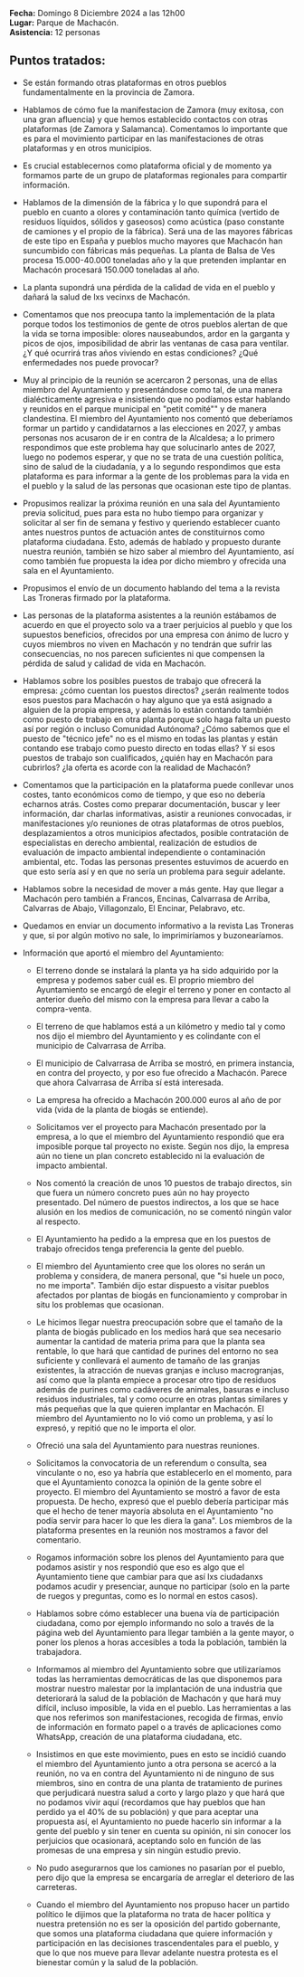 **Fecha:** Domingo 8 Diciembre 2024 a las 12h00  
**Lugar:** Parque de Machacón.  
**Asistencia:** 12 personas  

## Puntos tratados:

- Se están formando otras plataformas en otros pueblos fundamentalmente en la provincia de
Zamora.

- Hablamos de cómo fue la manifestacion de Zamora (muy exitosa, con una gran afluencia) y que
hemos establecido contactos con otras plataformas (de Zamora y Salamanca). Comentamos lo
importante que es para el movimiento participar en las manifestaciones de otras plataformas y en
otros municipios.

- Es crucial establecernos como plataforma oficial y de momento ya formamos parte de un grupo de
plataformas regionales para compartir información.

- Hablamos de la dimensión de la fábrica y lo que supondrá para el pueblo en cuanto a olores y
contaminación tanto química (vertido de residuos líquidos, sólidos y gaseosos) como acústica (paso
constante de camiones y el propio de la fábrica). Será una de las mayores fábricas de este tipo en
España y pueblos mucho mayores que Machacón han suncumbido con fábricas más pequeñas. La
planta de Balsa de Ves procesa 15.000-40.000 toneladas año y la que pretenden implantar en
Machacón procesará 150.000 toneladas al año.

- La planta supondrá una pérdida de la calidad de vida en el pueblo y dañará la salud de lxs vecinxs
de Machacón.

- Comentamos que nos preocupa tanto la implementación de la plata porque todos los testimonios
de gente de otros pueblos alertan de que la vida se torna imposible: olores nauseabundos, ardor en la
garganta y picos de ojos, imposibilidad de abrir las ventanas de casa para ventilar. ¿Y qué ocurrirá
tras años viviendo en estas condiciones? ¿Qué enfermedades nos puede provocar?

- Muy al principio de la reunión se acercaron 2 personas, una de ellas miembro del Ayuntamiento y
presentándose como tal, de una manera dialécticamente agresiva e insistiendo que no podíamos
estar hablando y reunidos en el parque municipal en "petit comité"" y de manera clandestina. El
miembro del Ayuntamiento nos comentó que deberíamos formar un partido y candidatarnos a las
elecciones en 2027, y ambas personas nos acusaron de ir en contra de la Alcaldesa; a lo primero
respondimos que este problema hay que solucinarlo antes de 2027, luego no podemos esperar, y que
no se trata de una cuestión política, sino de salud de la ciudadanía, y a lo segundo respondimos que
esta plataforma es para informar a la gente de los problemas para la vida en el pueblo y la salud de
las personas que ocasionan este tipo de plantas.

- Propusimos realizar la próxima reunión en una sala del Ayuntamiento previa solicitud, pues para
esta no hubo tiempo para organizar y solicitar al ser fin de semana y festivo y queriendo establecer
cuanto antes nuestros puntos de actuación antes de constituirnos como plataforma ciudadana. Esto,
además de hablado y propuesto durante nuestra reunión, también se hizo saber al miembro del
Ayuntamiento, así como también fue propuesta la idea por dicho miembro y ofrecida una sala en el
Ayuntamiento.

- Propusimos el envío de un documento hablando del tema a la revista Las Troneras firmado por la
plataforma.

- Las personas de la plataforma asistentes a la reunión estábamos de acuerdo en que el proyecto solo
va a traer perjuicios al pueblo y que los supuestos beneficios, ofrecidos por una empresa con ánimo
de lucro y cuyos miembros no viven en Machacón y no tendrán que sufrir las consecuencias, no nos
parecen suficientes ni que compensen la pérdida de salud y calidad de vida en Machacón.

- Hablamos sobre los posibles puestos de trabajo que ofrecerá la empresa: ¿cómo cuentan los
puestos directos? ¿serán realmente todos esos puestos para Machacón o hay alguno que ya está
asignado a alguien de la propia empresa, y además lo están contando también como puesto de
trabajo en otra planta porque solo haga falta un puesto así por región o incluso Comunidad
Autónoma? ¿Cómo sabemos que el puesto de "técnico jefe" no es el mismo en todas las plantas y
están contando ese trabajo como puesto directo en todas ellas? Y si esos puestos de trabajo son
cualificados, ¿quién hay en Machacón para cubrirlos? ¿la oferta es acorde con la realidad de
Machacón?

- Comentamos que la participación en la plataforma puede conllevar unos costes, tanto económicos
como de tiempo, y que eso no debería echarnos atrás. Costes como preparar documentación, buscar
y leer información, dar charlas informativas, asistir a reuniones convocadas, ir manifestaciones y/o
reuniones de otras plataformas de otros pueblos, desplazamientos a otros municipios afectados,
posible contratación de especialistas en derecho ambiental, realización de estudios de evaluación de
impacto ambiental independiente o contaminación ambiental, etc. Todas las personas presentes
estuvimos de acuerdo en que esto sería así y en que no sería un problema para seguir adelante.

- Hablamos sobre la necesidad de mover a más gente. Hay que llegar a Machacón pero también a
Francos, Encinas, Calvarrasa de Arriba, Calvarras de Abajo, Villagonzalo, El Encinar, Pelabravo,
etc.

- Quedamos en enviar un documento informativo a la revista Las Troneras y que, si por algún
motivo no sale, lo imprimiríamos y buzonearíamos.

- Información que aportó el miembro del Ayuntamiento:

  * El terreno donde se instalará la planta ya ha sido adquirido por la empresa y podemos
saber cuál es. El proprio miembro del Ayuntamiento se encargó de elegir el terreno y poner en
contacto al anterior dueño del mismo con la empresa para llevar a cabo la compra-venta.

  * El terreno de que hablamos está a un kilómetro y medio tal y como nos dijo el miembro
del Ayuntamiento y es colindante con el municipio de Calvarrasa de Arriba.

  * El municipio de Calvarrasa de Arriba se mostró, en primera instancia, en contra del
proyecto, y por eso fue ofrecido a Machacón. Parece que ahora Calvarrasa de Arriba sí está
interesada.

  * La empresa ha ofrecido a Machacón 200.000 euros al año de por vida (vida de la planta de
biogás se entiende).

  * Solicitamos ver el proyecto para Machacón presentado por la empresa, a lo que el
miembro del Ayuntamiento respondió que era imposible porque tal proyecto no existe. Según nos
dijo, la empresa aún no tiene un plan concreto establecido ni la evaluación de impacto ambiental.

  * Nos comentó la creación de unos 10 puestos de trabajo directos, sin que fuera un número
concreto pues aún no hay proyecto presentado. Del número de puestos indirectos, a los que se hace
alusión en los medios de comunicación, no se comentó ningún valor al respecto.

  * El Ayuntamiento ha pedido a la empresa que en los puestos de trabajo ofrecidos tenga
preferencia la gente del pueblo.

  * El miembro del Ayuntamiento cree que los olores no serán un problema y considera, de
manera personal, que "si huele un poco, no me importa". También dijo estar dispuesto a visitar
pueblos afectados por plantas de biogás en funcionamiento y comprobar in situ los problemas que
ocasionan.

  * Le hicimos llegar nuestra preocupación sobre que el tamaño de la planta de biogás
publicado en los medios hará que sea necesario aumentar la cantidad de materia prima para que la
planta sea rentable, lo que hará que cantidad de purines del entorno no sea suficiente y conllevará el
aumento de tamaño de las granjas existentes, la atracción de nuevas granjas e incluso macrogranjas,
así como que la planta empiece a procesar otro tipo de residuos además de purines como cadáveres
de animales, basuras e incluso residuos industriales, tal y como ocurre en otras plantas similares y
más pequeñas que la que quieren implantar en Machacón. El miembro del Ayuntamiento no lo vió
como un problema, y así lo expresó, y repitió que no le importa el olor.

  * Ofreció una sala del Ayuntamiento para nuestras reuniones.

  * Solicitamos la convocatoria de un referendum o consulta, sea vinculante o no, eso ya
habría que establecerlo en el momento, para que el Ayuntamiento conozca la opinión de la gente
sobre el proyecto. El miembro del Ayuntamiento se mostró a favor de esta propuesta. De hecho,
expresó que el pueblo debería participar más que el hecho de tener mayoría absoluta en el
Ayuntamiento "no podía servir para hacer lo que les diera la gana". Los miembros de la plataforma
presentes en la reunión nos mostramos a favor del comentario.

  * Rogamos información sobre los plenos del Ayuntamiento para que podamos asistir y nos
respondió que eso es algo que el Ayuntamiento tiene que cambiar para que así lxs ciudadanxs
podamos acudir y presenciar, aunque no participar (solo en la parte de ruegos y preguntas, como es
lo normal en estos casos).

  * Hablamos sobre cómo establecer una buena vía de participación ciudadana, como por
 ejemplo informando no solo a través de la página web del Ayuntamiento para llegar también a la
 gente mayor, o poner los plenos a horas accesibles a toda la población, también la trabajadora.

  * Informamos al miembro del Ayuntamiento sobre que utilizaríamos todas las herramientas
 democráticas de las que disponemos para mostrar nuestro malestar por la implantación de una
 industria que deteriorará la salud de la población de Machacón y que hará muy difícil, incluso
 imposible, la vida en el pueblo. Las herramientas a las que nos referimos son manifestaciones,
 recogida de firmas, envío de información en formato papel o a través de aplicaciones como
 WhatsApp, creación de una plataforma ciudadana, etc.

  * Insistimos en que este movimiento, pues en esto se incidió cuando el miembro del
 Ayuntamiento junto a otra persona se acercó a la reunión, no va en contra del Ayuntamiento ni de
 ninguno de sus miembros, sino en contra de una planta de tratamiento de purines que perjudicará
 nuestra salud a corto y largo plazo y que hará que no podamos vivir aquí (recordamos que hay
 pueblos que han perdido ya el 40% de su población) y que para aceptar una propuesta así, el
 Ayuntamiento no puede hacerlo sin informar a la gente del pueblo y sin tener en cuenta su opinión,
 ni sin conocer los perjuicios que ocasionará, aceptando solo en función de las promesas de una
 empresa y sin ningún estudio previo.

  * No pudo asegurarnos que los camiones no pasarían por el pueblo, pero dijo que la empresa
 se encargaría de arreglar el deterioro de las carreteras.

  * Cuando el miembro del Ayuntamiento nos propuso hacer un partido político le dijimos que
 la plataforma no trata de hacer política y nuestra pretensión no es ser la oposición del partido
 gobernante, que somos una plataforma ciudadana que quiere información y participación en las
 decisiones trascendentales para el pueblo, y que lo que nos mueve para llevar adelante nuestra
 protesta es el bienestar común y la salud de la población.
